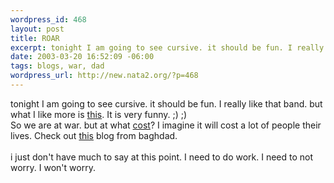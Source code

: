 ```yaml
--- 
wordpress_id: 468
layout: post
title: ROAR
excerpt: tonight I am going to see cursive. it should be fun. I really like that band. but what I like more is this. It is very funny. ;) ;)So we are at war. but at what cost? I imagine it will cost a lot of people their lives. Check out this blog ...
date: 2003-03-20 16:52:09 -06:00
tags: blogs, war, dad
wordpress_url: http://new.nata2.org/?p=468
---
```

tonight I am going to see cursive. it should be fun. I really like that band. but what I like more is <a href="http://jagor.srce.hr/~drupcic1/">this</a>. It is very funny. ;) ;)<br/>So we are at war. but at what <a href="http://www.baptizm-land.com/ebay/5notes-tenth.jpg">cost</a>? I imagine it will cost a lot of people their lives. Check out <a href="http://dear_raed.blogspot.com/">this</a> blog from baghdad. <br/><br/>i just don't have much to say at this point. I need to do work. I need to not worry. I won't worry.
